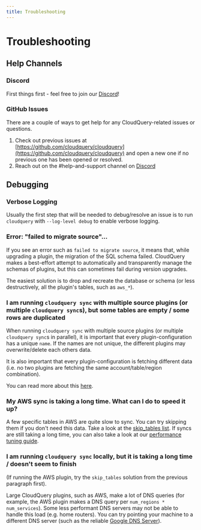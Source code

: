 ```yaml
---
title: Troubleshooting
---
```


# Troubleshooting

## Help Channels

### Discord

First things first - feel free to join our [Discord](https://www.cloudquery.io/discord)!

### GitHub Issues

There are a couple of ways to get help for any CloudQuery-related issues or questions.

1. Check out previous issues at [https://github.com/cloudquery/cloudquery](https://github.com/cloudquery/cloudquery) and open a new one if no previous one has been opened or resolved.
2. Reach out on the #help-and-support channel on [Discord](https://www.cloudquery.io/discord)

## Debugging

### Verbose Logging

Usually the first step that will be needed to debug/resolve an issue is to run `cloudquery` with `--log-level debug` to enable verbose logging.

### Error: "failed to migrate source"…

If you see an error such as `failed to migrate source`, it means that, while upgrading a plugin, the migration of the SQL schema failed.
CloudQuery makes a best-effort attempt to automatically and transparently manage the schemas of plugins, but this can sometimes fail during version upgrades.

The easiest solution is to drop and recreate the database or schema (or less destructively, all the plugin's tables, such as `aws_*`).

### I am running `cloudquery sync` with multiple source plugins (or multiple `cloudquery sync`s), but some tables are empty / some rows are duplicated

When running `cloudquery sync` with multiple source plugins (or multiple `cloudquery sync`s in parallel),
it is important that every plugin-configuration has a unique `name`. If the names are not unique,
the different plugins may overwrite/delete each others data.

It is also important that every plugin-configuration is fetching different data (i.e. no two plugins are fetching the same account/table/region combination).

You can read more about this [here](/docs/advanced-topics/running-cloudquery-in-parallel).

### My AWS sync is taking a long time. What can I do to speed it up?

A few specific tables in AWS are quite slow to sync. You can try skipping them if you don't need this data.
Take a look at the [skip_tables list](/docs/plugins/sources/aws/configuration#skipping-tables-with-configuration-parameters).
If syncs are still taking a long time, you can also take a look at our [performance tuning guide](/docs/advanced-topics/performance-tuning).

### I am running `cloudquery sync` locally, but it is taking a long time / doesn't seem to finish

(If running the AWS plugin, try the `skip_tables` solution from the previous paragraph first).

Large CloudQuery plugins, such as AWS, make a lot of DNS queries (for example, the AWS plugin makes a DNS query per `num_regions * num_services`).
Some less performant DNS servers may not be able to handle this load (e.g. home routers).
You can try pointing your machine to a different DNS server (such as the reliable [Google DNS Server](https://developers.google.com/speed/public-dns)).